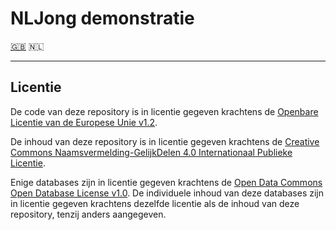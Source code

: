 # NLJong demonstratie

[🇬🇧](README-en.md) 🇳🇱

---

## Licentie

De code van deze repository is in licentie gegeven krachtens de [Openbare Licentie van de Europese Unie v1.2](licence/EUPL-1.2-nl.md).

De inhoud van deze repository is in licentie gegeven krachtens de [Creative Commons Naamsvermelding-GelijkDelen 4.0 Internationaal Publieke Licentie](licence/CC-BY-SA-4.0-nl.md).

Enige databases zijn in licentie gegeven krachtens de [Open Data Commons Open Database License v1.0](licence/ODbL-1.0.md). De individuele inhoud van deze databases zijn in licentie gegeven krachtens dezelfde licentie als de inhoud van deze repository, tenzij anders aangegeven.
